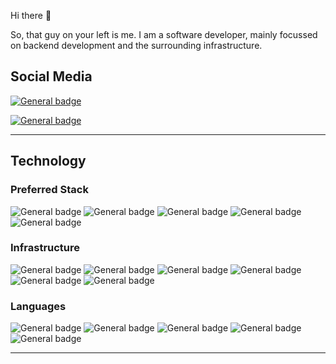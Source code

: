 Hi there :wave:

So, that guy on your left is me.  I am a software developer, mainly focussed on backend development and the surrounding infrastructure. 

## Social Media
[![General badge](https://img.shields.io/badge/LinkedIn-0077B5?style=plastic&logo=linkedin&logoColor=white)](https://linkedin.com/in/tsoloane/)

[![General badge](https://img.shields.io/badge/Medium&nbsp;-12100E?style=plastic&logo=medium&logoColor=white)](https://medium.com/@tsoloane/)

---
## Technology
### Preferred Stack
![General badge](https://img.shields.io/badge/Spring&nbsp;Boot-6DB33F?style=plastic&logo=spring-boot&logoColor=white)
![General badge](https://img.shields.io/badge/Angular-DD0031?style=plastic&logo=angular&logoColor=white)
![General badge](https://img.shields.io/badge/Postgresql-4169E1?style=plastic&logo=postgresql&logoColor=white)
![General badge](https://img.shields.io/badge/Redis-DC382D?style=plastic&logo=redis&logoColor=white)
![General badge](https://img.shields.io/badge/MongoDB-47A248?style=plastic&logo=mongodb&logoColor=white)

### Infrastructure
![General badge](https://img.shields.io/badge/Linux-FCC624?style=plastic&logo=linux&logoColor=black)
![General badge](https://img.shields.io/badge/Git-F05032?style=plastic&logo=git&logoColor=white)
![General badge](https://img.shields.io/badge/Github-181717?style=plastic&logo=github&logoColor=white)
![General badge](https://img.shields.io/badge/Docker-2496ED?style=plastic&logo=docker&logoColor=white)
![General badge](https://img.shields.io/badge/Node.JS-339933?style=plastic&logo=node.js&logoColor=white)
![General badge](https://img.shields.io/badge/Maven-C71A36?style=plastic&logo=apache-maven&logoColor=white)

### Languages
![General badge](https://img.shields.io/badge/HTML5-E34F26?style=plastic&logo=html5&logoColor=white)
![General badge](https://img.shields.io/badge/Java-ED8B00?style=plastic&logo=java&logoColor=white)
![General badge](https://img.shields.io/badge/Kotlin-7F52FF?style=plastic&logo=kotlin&logoColor=white)
![General badge](https://img.shields.io/badge/Go-00ADD8?style=plastic&logo=go&logoColor=white)
![General badge](https://img.shields.io/badge/TypeScript-3178C6?style=plastic&logo=typescript&logoColor=white)

---

<!--
**tsoloane/tsoloane** is a ✨ _special_ ✨ repository because its `README.md` (this file) appears on your GitHub profile.

Here are some ideas to get you started:

- 🔭 I’m currently working on ...
- 🌱 I’m currently learning ...
- 👯 I’m looking to collaborate on ...
- 🤔 I’m looking for help with ...
- 💬 Ask me about ...
- 📫 How to reach me: ...
- 😄 Pronouns: ...
- ⚡ Fun fact: ...
-->
